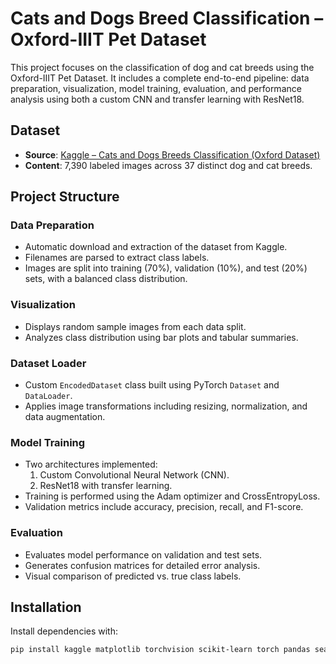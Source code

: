 # Cats and Dogs Breed Classification – Oxford-IIIT Pet Dataset

This project focuses on the classification of dog and cat breeds using the Oxford-IIIT Pet Dataset. It includes a complete end-to-end pipeline: data preparation, visualization, model training, evaluation, and performance analysis using both a custom CNN and transfer learning with ResNet18.

## Dataset

- **Source**: [Kaggle – Cats and Dogs Breeds Classification (Oxford Dataset)](https://www.kaggle.com/datasets/zippyz/cats-and-dogs-breeds-classification-oxford-dataset)
- **Content**: 7,390 labeled images across 37 distinct dog and cat breeds.

## Project Structure

### Data Preparation

- Automatic download and extraction of the dataset from Kaggle.
- Filenames are parsed to extract class labels.
- Images are split into training (70%), validation (10%), and test (20%) sets, with a balanced class distribution.

### Visualization

- Displays random sample images from each data split.
- Analyzes class distribution using bar plots and tabular summaries.

### Dataset Loader

- Custom `EncodedDataset` class built using PyTorch `Dataset` and `DataLoader`.
- Applies image transformations including resizing, normalization, and data augmentation.

### Model Training

- Two architectures implemented:
  1. Custom Convolutional Neural Network (CNN).
  2. ResNet18 with transfer learning.
- Training is performed using the Adam optimizer and CrossEntropyLoss.
- Validation metrics include accuracy, precision, recall, and F1-score.

### Evaluation

- Evaluates model performance on validation and test sets.
- Generates confusion matrices for detailed error analysis.
- Visual comparison of predicted vs. true class labels.

## Installation

Install dependencies with:

```bash
pip install kaggle matplotlib torchvision scikit-learn torch pandas seaborn tqdm
